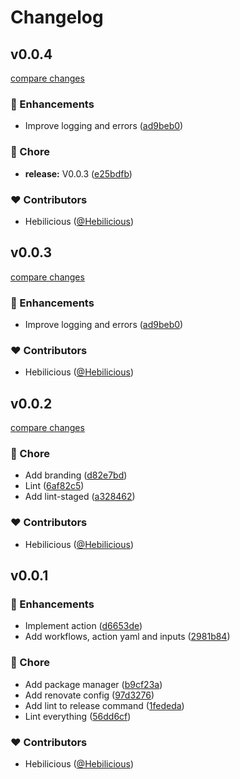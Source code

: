 # Changelog


## v0.0.4

[compare changes](https://github.com/Hebilicious/reproduire/compare/v0.0.4...v0.0.4)

### 🚀 Enhancements

- Improve logging and errors ([ad9beb0](https://github.com/Hebilicious/reproduire/commit/ad9beb0))

### 🏡 Chore

- **release:** V0.0.3 ([e25bdfb](https://github.com/Hebilicious/reproduire/commit/e25bdfb))

### ❤️  Contributors

- Hebilicious ([@Hebilicious](http://github.com/Hebilicious))

## v0.0.3

[compare changes](https://github.com/Hebilicious/reproduire/compare/v0.0.4...v0.0.3)

### 🚀 Enhancements

- Improve logging and errors ([ad9beb0](https://github.com/Hebilicious/reproduire/commit/ad9beb0))

### ❤️  Contributors

- Hebilicious ([@Hebilicious](http://github.com/Hebilicious))

## v0.0.2

[compare changes](https://github.com/Hebilicious/reproduire/compare/v0.0.1...v0.0.2)

### 🏡 Chore

- Add branding ([d82e7bd](https://github.com/Hebilicious/reproduire/commit/d82e7bd))
- Lint ([6af82c5](https://github.com/Hebilicious/reproduire/commit/6af82c5))
- Add lint-staged ([a328462](https://github.com/Hebilicious/reproduire/commit/a328462))

### ❤️  Contributors

- Hebilicious ([@Hebilicious](http://github.com/Hebilicious))

## v0.0.1


### 🚀 Enhancements

- Implement action ([d6653de](https://github.com/Hebilicious/reproduire/commit/d6653de))
- Add workflows, action yaml and inputs ([2981b84](https://github.com/Hebilicious/reproduire/commit/2981b84))

### 🏡 Chore

- Add package manager ([b9cf23a](https://github.com/Hebilicious/reproduire/commit/b9cf23a))
- Add renovate config ([97d3276](https://github.com/Hebilicious/reproduire/commit/97d3276))
- Add lint to release command ([1fededa](https://github.com/Hebilicious/reproduire/commit/1fededa))
- Lint everything ([56dd6cf](https://github.com/Hebilicious/reproduire/commit/56dd6cf))

### ❤️  Contributors

- Hebilicious ([@Hebilicious](http://github.com/Hebilicious))

